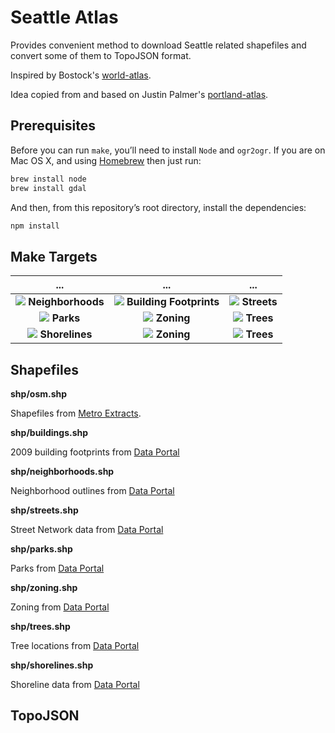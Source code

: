 # Seattle Atlas

Provides convenient method to download Seattle related shapefiles and convert some of them to TopoJSON format.

Inspired by Bostock's [world-atlas](https://github.com/mbostock/world-atlas). 

Idea copied from and based on Justin Palmer's [portland-atlas](https://github.com/Caged/portland-atlas).

## Prerequisites

Before you can run `make`, you’ll need to install `Node` and `ogr2ogr`. If you are on Mac OS X, and using [Homebrew](http://mxcl.github.com/homebrew/) then just run:

```bash
brew install node 
brew install gdal
```

And then, from this repository’s root directory, install the dependencies:

```bash
npm install
```

## Make Targets

... | ... | ... 
:---: | :---: | :---: 
![](https://raw.githubusercontent.com/vlandham/seattle-atlas/master/out/neighborhoods.png) **Neighborhoods** | ![](https://raw.githubusercontent.com/vlandham/seattle-atlas/master/out/buildings.png) **Building Footprints** | ![](https://raw.githubusercontent.com/vlandham/seattle-atlas/master/out/streets.png) **Streets**  
![](https://raw.githubusercontent.com/vlandham/seattle-atlas/master/out/parks.png) **Parks** | ![](https://raw.githubusercontent.com/vlandham/seattle-atlas/master/out/zoning.png) **Zoning** | ![](https://raw.githubusercontent.com/vlandham/seattle-atlas/master/out/trees.png) **Trees**  
![](https://raw.githubusercontent.com/vlandham/seattle-atlas/master/out/shorelines.png) **Shorelines** | ![](https://raw.githubusercontent.com/vlandham/seattle-atlas/master/out/zoning.png) **Zoning** | ![](https://raw.githubusercontent.com/vlandham/seattle-atlas/master/out/trees.png) **Trees**  

## Shapefiles

<b>shp/osm.shp</b>

Shapefiles from [Metro Extracts](http://metro.teczno.com/#seattle).

<b>shp/buildings.shp</b>

2009 building footprints from [Data Portal](https://data.seattle.gov/dataset/2009-Building-Outlines/y7u8-vad7)

<b>shp/neighborhoods.shp</b>

Neighborhood outlines from [Data Portal]()

<b>shp/streets.shp</b>

Street Network data from [Data Portal](https://data.seattle.gov/dataset/Street-Network-Database/afip-2mzr)

<b>shp/parks.shp</b>

Parks from [Data Portal](https://data.seattle.gov/dataset/City-Of-Seattle-Parks/kxj9-se6t)

<b>shp/zoning.shp</b>

Zoning from [Data Portal](https://https://data.seattle.gov/dataset/City-Of-Seattle-Zoning/2hat-teay)

<b>shp/trees.shp</b>

Tree locations from [Data Portal](https://data.seattle.gov/dataset/Trees/xg4t-j322)

<b>shp/shorelines.shp</b>

Shoreline data from [Data Portal](https://data.seattle.gov/dataset/Shorelines/gf6u-sgut)

## TopoJSON
